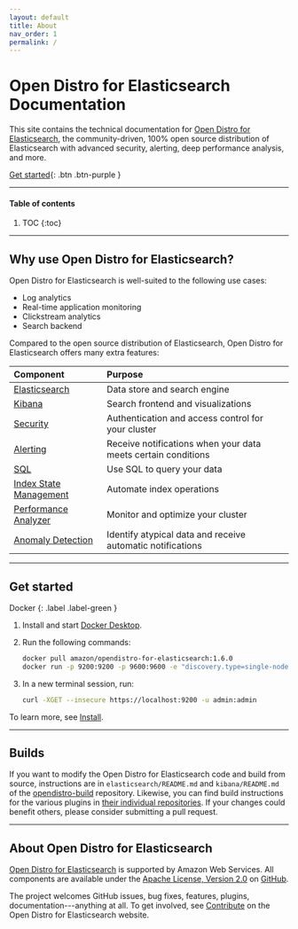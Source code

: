 ```yaml
---
layout: default
title: About
nav_order: 1
permalink: /
---
```


# Open Distro for Elasticsearch Documentation

This site contains the technical documentation for [Open Distro for Elasticsearch](https://opendistro.github.io/for-elasticsearch/), the community-driven, 100% open source distribution of Elasticsearch with advanced security, alerting, deep performance analysis, and more.

[Get started](#get-started){: .btn .btn-purple }


---

#### Table of contents
1. TOC
{:toc}


---

## Why use Open Distro for Elasticsearch?

Open Distro for Elasticsearch is well-suited to the following use cases:

* Log analytics
* Real-time application monitoring
* Clickstream analytics
* Search backend

Compared to the open source distribution of Elasticsearch, Open Distro for Elasticsearch offers many extra features:

Component | Purpose
:--- | :---
[Elasticsearch](docs/elasticsearch) | Data store and search engine
[Kibana](docs/kibana) | Search frontend and visualizations
[Security](docs/security-configuration/) | Authentication and access control for your cluster
[Alerting](docs/alerting/) | Receive notifications when your data meets certain conditions
[SQL](docs/sql/) | Use SQL to query your data
[Index State Management](docs/ism/) | Automate index operations
[Performance Analyzer](docs/pa/) | Monitor and optimize your cluster
[Anomaly Detection](docs/ad/) | Identify atypical data and receive automatic notifications


---

## Get started
Docker
{: .label .label-green }

1. Install and start [Docker Desktop](https://www.docker.com/products/docker-desktop).
1. Run the following commands:

   ```bash
   docker pull amazon/opendistro-for-elasticsearch:1.6.0
   docker run -p 9200:9200 -p 9600:9600 -e "discovery.type=single-node" amazon/opendistro-for-elasticsearch:1.6.0
   ```

1. In a new terminal session, run:

   ```bash
   curl -XGET --insecure https://localhost:9200 -u admin:admin
   ```

To learn more, see [Install](docs/install/).


---

## Builds

If you want to modify the Open Distro for Elasticsearch code and build from source, instructions are in `elasticsearch/README.md` and `kibana/README.md` of the [opendistro-build](https://github.com/opendistro-for-elasticsearch/opendistro-build) repository. Likewise, you can find build instructions for the various plugins in [their individual repositories](https://github.com/opendistro-for-elasticsearch). If your changes could benefit others, please consider submitting a pull request.


---

## About Open Distro for Elasticsearch

[Open Distro for Elasticsearch](https://opendistro.github.io/for-elasticsearch/) is supported by Amazon Web Services. All components are available under the [Apache License, Version 2.0](https://www.apache.org/licenses/LICENSE-2.0.html) on [GitHub](https://github.com/opendistro-for-elasticsearch/).

The project welcomes GitHub issues, bug fixes, features, plugins, documentation---anything at all. To get involved, see [Contribute](https://opendistro.github.io/for-elasticsearch/contribute.html) on the Open Distro for Elasticsearch website.
